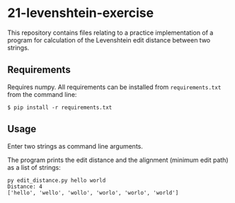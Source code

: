 # 21-levenshtein-exercise
This repository contains files relating to a practice implementation of a program for calculation of the Levenshtein edit distance between two strings.

## Requirements
Requires numpy. All requirements can be installed from `requirements.txt` from the command line:
```
$ pip install -r requirements.txt
```

## Usage
Enter two strings as command line arguments.

The program prints the edit distance and the alignment (minimum edit path) as a list of strings:
```
py edit_distance.py hello world
Distance: 4
['hello', 'wello', 'wollo', 'worlo', 'worlo', 'world']
```